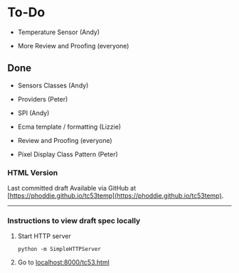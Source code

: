 # To-Do

- Temperature Sensor (Andy)

- More Review and Proofing (everyone)

## Done
- Sensors Classes (Andy)

- Providers (Peter)

- SPI (Andy)

- Ecma template / formatting (Lizzie)

- Review and Proofing (everyone)

- Pixel Display Class Pattern (Peter)


### HTML Version

Last committed draft Available via GitHub at [https://phoddie.github.io/tc53temp](https://phoddie.github.io/tc53temp).

---

### Instructions to view draft spec locally

1. Start HTTP server

	```text
	python -m SimpleHTTPServer
	```
	
2. Go to [localhost:8000/tc53.html](http://localhost:8000/tc53.html)

